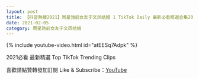 ```yaml
---
layout: post
title: 【抖音熱搜2021】周星驰前女友于文凤结婚 1 TikTok Daily 最新必看精選合集2021 02 05
date: 2021-02-05
category: 周星驰前女友于文凤结婚
---
```


{% include youtube-video.html id="atEESq7Adpk" %}

2021必看 最新精選 Top TikTok Trending Clips

喜歡請點贊轉發加訂閱 Like & Subscribe：[YouTube](https://www.youtube.com/channel/UCAoR7VcanIPd04uEq_GIylA/videos)

